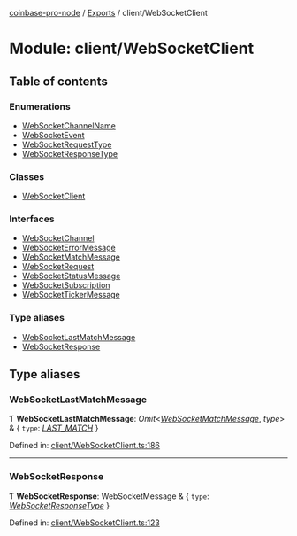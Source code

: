 [coinbase-pro-node](../README.md) / [Exports](../modules.md) / client/WebSocketClient

# Module: client/WebSocketClient

## Table of contents

### Enumerations

- [WebSocketChannelName](../enums/client/websocketclient.websocketchannelname.md)
- [WebSocketEvent](../enums/client/websocketclient.websocketevent.md)
- [WebSocketRequestType](../enums/client/websocketclient.websocketrequesttype.md)
- [WebSocketResponseType](../enums/client/websocketclient.websocketresponsetype.md)

### Classes

- [WebSocketClient](../classes/client/websocketclient.websocketclient.md)

### Interfaces

- [WebSocketChannel](../interfaces/client/websocketclient.websocketchannel.md)
- [WebSocketErrorMessage](../interfaces/client/websocketclient.websocketerrormessage.md)
- [WebSocketMatchMessage](../interfaces/client/websocketclient.websocketmatchmessage.md)
- [WebSocketRequest](../interfaces/client/websocketclient.websocketrequest.md)
- [WebSocketStatusMessage](../interfaces/client/websocketclient.websocketstatusmessage.md)
- [WebSocketSubscription](../interfaces/client/websocketclient.websocketsubscription.md)
- [WebSocketTickerMessage](../interfaces/client/websocketclient.websockettickermessage.md)

### Type aliases

- [WebSocketLastMatchMessage](client_websocketclient.md#websocketlastmatchmessage)
- [WebSocketResponse](client_websocketclient.md#websocketresponse)

## Type aliases

### WebSocketLastMatchMessage

Ƭ **WebSocketLastMatchMessage**: _Omit_<[_WebSocketMatchMessage_](../interfaces/client/websocketclient.websocketmatchmessage.md), _type_\> & { `type`: [_LAST_MATCH_](../enums/client/websocketclient.websocketresponsetype.md#last_match) }

Defined in: [client/WebSocketClient.ts:186](https://github.com/bennycode/coinbase-pro-node/blob/7d07dce/src/client/WebSocketClient.ts#L186)

---

### WebSocketResponse

Ƭ **WebSocketResponse**: WebSocketMessage & { `type`: [_WebSocketResponseType_](../enums/client/websocketclient.websocketresponsetype.md) }

Defined in: [client/WebSocketClient.ts:123](https://github.com/bennycode/coinbase-pro-node/blob/7d07dce/src/client/WebSocketClient.ts#L123)
